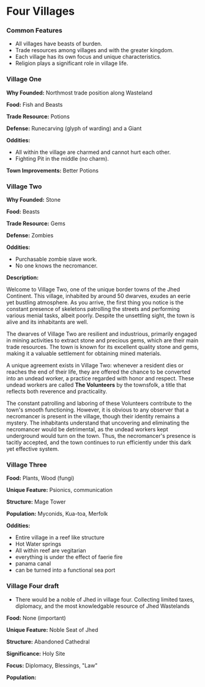 # Four Villages

### Common Features

- All villages have beasts of burden.
- Trade resources among villages and with the greater kingdom.
- Each village has its own focus and unique characteristics.
- Religion plays a significant role in village life.

### Village One

**Why Founded:** Northmost trade position along Wasteland

**Food:** Fish and Beasts

**Trade Resource:** Potions

**Defense:** Runecarving (glyph of warding) and a Giant

**Oddities:** 
    
- All within the village are charmed and cannot hurt each other.
- Fighting Pit in the middle (no charm).

**Town Improvements:** Better Potions

### Village Two

**Why Founded:** Stone

**Food:** Beasts

**Trade Resource:** Gems

**Defense:** Zombies

**Oddities:**

- Purchasable zombie slave work.
- No one knows the necromancer.

**Description:**

Welcome to Village Two, one of the unique border towns of the Jhed Continent. This village, inhabited by around 50 dwarves, exudes an eerie yet bustling atmosphere. As you arrive, the first thing you notice is the constant presence of skeletons patrolling the streets and performing various menial tasks, albeit poorly. Despite the unsettling sight, the town is alive and its inhabitants are well.

The dwarves of Village Two are resilient and industrious, primarily engaged in mining activities to extract stone and precious gems, which are their main trade resources. The town is known for its excellent quality stone and gems, making it a valuable settlement for obtaining mined materials.

A unique agreement exists in Village Two: whenever a resident dies or reaches the end of their life, they are offered the chance to be converted into an undead worker, a practice regarded with honor and respect. These undead workers are called **The Volunteers** by the townsfolk, a title that reflects both reverence and practicality.

The constant patrolling and laboring of these Volunteers contribute to the town's smooth functioning. However, it is obvious to any observer that a necromancer is present in the village, though their identity remains a mystery. The inhabitants understand that uncovering and eliminating the necromancer would be detrimental, as the undead workers kept underground would turn on the town. Thus, the necromancer's presence is tacitly accepted, and the town continues to run efficiently under this dark yet effective system.

### Village Three

**Food:** Plants, Wood (fungi)

**Unique Feature:** Psionics, communication

**Structure:** Mage Tower

**Population:** Myconids, Kua-toa, Merfolk

**Oddities:**

- Entire village in a reef like structure
- Hot Water springs
- All within reef are vegitarian
- everything is under the effect of faerie fire
- panama canal
- can be turned into a functional sea port

### Village Four draft

- There would be a noble of Jhed in village four. Collecting limited taxes, diplomacy, and the most knowledgable resource of Jhed Wastelands

**Food:** None (important)

**Unique Feature:** Noble Seat of Jhed

**Structure:** Abandoned Cathedral

**Significance:** Holy Site

**Focus:** Diplomacy, Blessings, "Law"

**Population:** 